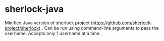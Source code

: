 # sherlock-java
Minified Java version of sherlock project (https://github.com/sherlock-project/sherlock)
. Can be run using command-line arguments to pass the username. Accepts only 1 username at a time.